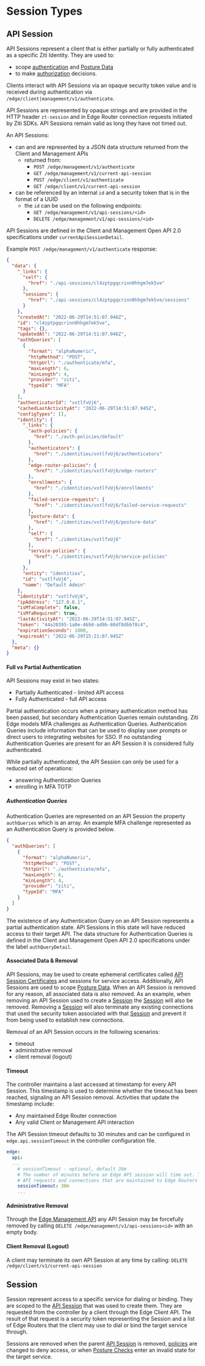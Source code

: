# Session Types

## API Session

API Sessions represent a client that is either partially or fully authenticated as a specific Ziti Identity.
They are used to:

- scope [authentication](authentication/auth.md) and [Posture Data](authorization/posture-checks)
- to make [authorization](authorization/auth.md) decisions.

Clients interact with API Sessions via an opaque security token value and is received during authentication via `/edge/client|management/v1/authenticate`.

API Sessions are represented by opaque strings and are provided in the HTTP header `zt-session` and in Edge Router
connection requests initiated by Ziti SDKs. API Sessions remain valid as long they have not timed out.

An API Sessions:

- can and are represented by a JSON data structure returned from the Client and Management APIs
    - returned from:
        - `POST /edge/management/v1/authenticate`
        - `GET /edge/management/v1/current-api-session`
        - `POST /edge/client/v1/authenticate`
        - `GET /edge/client/v1/current-api-session`
- can be referenced by an internal `id` and a security token that is in the format of a UUID
    - the `id` can be used on the following endpoints:
        - `GET /edge/management/v1/api-sessions/<id>`
        - `DELETE /edge/management/v1/api-sessions/<id>`

API Sessions are defined in the Client and Management Open API 2.0 specifications under `currentApiSessionDetail`.

Example `POST /edge/management/v1/authenticate` response:

```json
{
  "data": {
    "_links": {
      "self": {
        "href": "./api-sessions/cl4zptpgqcrinn0hhgm7ek5ve"
      },
      "sessions": {
        "href": "./api-sessions/cl4zptpgqcrinn0hhgm7ek5ve/sessions"
      }
    },
    "createdAt": "2022-06-29T14:51:07.946Z",
    "id": "cl4zptpgqcrinn0hhgm7ek5ve",
    "tags": {},
    "updatedAt": "2022-06-29T14:51:07.946Z",
    "authQueries": [
      {
        "format": "alphaNumeric",
        "httpMethod": "POST",
        "httpUrl": "./authenticate/mfa",
        "maxLength": 6,
        "minLength": 4,
        "provider": "ziti",
        "typeId": "MFA"
      }
    ],
    "authenticatorId": "vxtlfvUj6",
    "cachedLastActivityAt": "2022-06-29T14:51:07.945Z",
    "configTypes": [],
    "identity": {
      "_links": {
        "auth-policies": {
          "href": "./auth-policies/default"
        },
        "authenticators": {
          "href": "./identities/vxtlfvUj6/authenticators"
        },
        "edge-router-policies": {
          "href": "./identities/vxtlfvUj6/edge-routers"
        },
        "enrollments": {
          "href": "./identities/vxtlfvUj6/enrollments"
        },
        "failed-service-requests": {
          "href": "./identities/vxtlfvUj6/failed-service-requests"
        },
        "posture-data": {
          "href": "./identities/vxtlfvUj6/posture-data"
        },
        "self": {
          "href": "./identities/vxtlfvUj6"
        },
        "service-policies": {
          "href": "./identities/vxtlfvUj6/service-policies"
        }
      },
      "entity": "identities",
      "id": "vxtlfvUj6",
      "name": "Default Admin"
    },
    "identityId": "vxtlfvUj6",
    "ipAddress": "127.0.0.1",
    "isMfaComplete": false,
    "isMfaRequired": true,
    "lastActivityAt": "2022-06-29T14:51:07.945Z",
    "token": "44a20395-1a0e-469d-ad9b-80df8dbbf8c4",
    "expirationSeconds": 1800,
    "expiresAt": "2022-06-29T15:21:07.945Z"
  },
  "meta": {}
}
```

#### Full vs Partial Authentication

API Sessions may exist in two states:

- Partially Authenticated - limited API access
- Fully Authenticated - full API access

Partial authentication occurs when a primary authentication method has been passed, but secondary Authentication Queries
remain outstanding. Ziti Edge models MFA challenges as Authentication Queries. Authentication Queries include information
that can be used to display user prompts or direct users to integrating websites for SSO. If no outstanding
Authentication Queries are present for an API Session it is considered fully authenticated.

While partially authenticated, the API Session can only be used for a reduced set of operations:

- answering Authentication Queries
- enrolling in MFA TOTP

##### Authentication Queries

Authentication Queries are represented on an API Session the property `authQueries` which is an array. An example
MFA challenge represented as an Authentication Query is provided below.

```json
{
  "authQueries": [
    {
      "format": "alphaNumeric",
      "httpMethod": "POST",
      "httpUrl": "./authenticate/mfa",
      "maxLength": 6,
      "minLength": 4,
      "provider": "ziti",
      "typeId": "MFA"
    }
  ]
}
```

The existence of any Authentication Query on an API Session represents a partial authentication state. API Sessions
in this state will have reduced access to their target API. The data structure for Authentication Queries is defined
in the Client and Management Open API 2.0 specifications under the label `authQueryDetail`.

#### Associated Data & Removal

API Sessions, may be used to create ephemeral certificates called [API Session Certificates](authentication/20-api-session-certificates.md)
and sessions for service access. Additionally, API Sessions are used to scope [Posture Data](authorization/posture-checks.md#posture-data-posture-data).
When an API Session is removed for any reason, all associated data is also removed. As an example, when removing an
API Session used to create a [Session](#session) the [Session](#session) will also be removed. Removing a [Session](#session) will also terminate any
existing connections that used the security token associated with that [Session](#session) and prevent it from being used to
establish new connections.

Removal of an API Session occurs in the following scenarios:

- timeout
- administrative removal
- client removal (logout)

#### Timeout

The controller maintains a last accessed at timestamp for every API Session. This timestamp is used to determine whether
the timeout has been reached, signaling an API Session removal. Activities that update the timestamp include:

- Any maintained Edge Router connection
- Any valid Client or Management API interaction

The API Session timeout defaults to 30 minutes and can be configured in `edge.api.sessionTimeout` in the controller
configuration file.

```yaml
edge:
  api:
  ...
    # sessionTimeout - optional, default 30m
    # The number of minutes before an Edge API session will time out. Timeouts are reset by
    # API requests and connections that are maintained to Edge Routers
    sessionTimeout: 30m
    ...
```

#### Administrative Removal

Through the [Edge Management API](/docs/reference/developer/api#edge-management-api) any API Session may be forcefully removed
by calling `DELETE /edge/management/v1/api-sessions<id>` with an empty body.

#### Client Removal (Logout)

A client may terminate its own API Session at any time by calling: `DELETE /edge/client/v1/current-api-session`

## Session

Session represent access to a specific service for dialing or binding. They are scoped to the
[API Session](#api-session) that was used to create them. They are requested from the
controller by a client through the Edge Client API. The result of that request is a security token representing
the Session and a list of Edge Routers that the client may use to dial or bind the target service through.

Sessions are removed when the parent [API Session](authentication/auth.md#api-sessions) is removed,
[policies](authorization/policies/overview.mdx) are changed to deny access, or when [Posture Checks](authorization/posture-checks.md) enter an
invalid state for the target service.